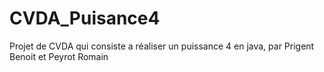 # CVDA_Puisance4
Projet de CVDA qui consiste a réaliser un puissance 4 en java, par Prigent Benoit et Peyrot Romain
